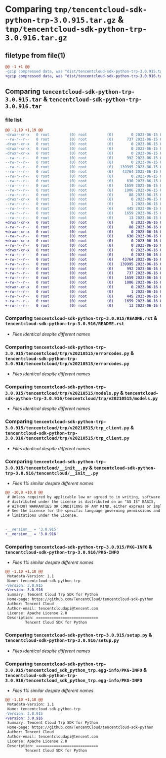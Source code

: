 # Comparing `tmp/tencentcloud-sdk-python-trp-3.0.915.tar.gz` & `tmp/tencentcloud-sdk-python-trp-3.0.916.tar.gz`

## filetype from file(1)

```diff
@@ -1 +1 @@
-gzip compressed data, was "dist/tencentcloud-sdk-python-trp-3.0.915.tar", last modified: Thu Jun 15 00:36:41 2023, max compression
+gzip compressed data, was "dist/tencentcloud-sdk-python-trp-3.0.916.tar", last modified: Fri Jun 16 00:44:23 2023, max compression
```

## Comparing `tencentcloud-sdk-python-trp-3.0.915.tar` & `tencentcloud-sdk-python-trp-3.0.916.tar`

### file list

```diff
@@ -1,19 +1,19 @@
-drwxr-xr-x   0 root         (0) root         (0)        0 2023-06-15 00:36:41.000000 tencentcloud-sdk-python-trp-3.0.915/
--rw-r--r--   0 root         (0) root         (0)      737 2023-06-15 00:36:40.000000 tencentcloud-sdk-python-trp-3.0.915/README.rst
-drwxr-xr-x   0 root         (0) root         (0)        0 2023-06-15 00:36:41.000000 tencentcloud-sdk-python-trp-3.0.915/tencentcloud/
-drwxr-xr-x   0 root         (0) root         (0)        0 2023-06-15 00:36:41.000000 tencentcloud-sdk-python-trp-3.0.915/tencentcloud/trp/
-drwxr-xr-x   0 root         (0) root         (0)        0 2023-06-15 00:36:41.000000 tencentcloud-sdk-python-trp-3.0.915/tencentcloud/trp/v20210515/
--rw-r--r--   0 root         (0) root         (0)      992 2023-06-15 00:36:40.000000 tencentcloud-sdk-python-trp-3.0.915/tencentcloud/trp/v20210515/errorcodes.py
--rw-r--r--   0 root         (0) root         (0)        0 2023-06-15 00:36:40.000000 tencentcloud-sdk-python-trp-3.0.915/tencentcloud/trp/v20210515/__init__.py
--rw-r--r--   0 root         (0) root         (0)   139995 2023-06-15 00:36:40.000000 tencentcloud-sdk-python-trp-3.0.915/tencentcloud/trp/v20210515/models.py
--rw-r--r--   0 root         (0) root         (0)    43764 2023-06-15 00:36:40.000000 tencentcloud-sdk-python-trp-3.0.915/tencentcloud/trp/v20210515/trp_client.py
--rw-r--r--   0 root         (0) root         (0)        0 2023-06-15 00:36:40.000000 tencentcloud-sdk-python-trp-3.0.915/tencentcloud/trp/__init__.py
--rw-r--r--   0 root         (0) root         (0)      630 2023-06-15 00:36:40.000000 tencentcloud-sdk-python-trp-3.0.915/tencentcloud/__init__.py
--rw-r--r--   0 root         (0) root         (0)     1659 2023-06-15 00:36:41.000000 tencentcloud-sdk-python-trp-3.0.915/PKG-INFO
--rw-r--r--   0 root         (0) root         (0)     1006 2023-06-15 00:36:40.000000 tencentcloud-sdk-python-trp-3.0.915/setup.py
--rw-r--r--   0 root         (0) root         (0)       88 2023-06-15 00:36:41.000000 tencentcloud-sdk-python-trp-3.0.915/setup.cfg
-drwxr-xr-x   0 root         (0) root         (0)        0 2023-06-15 00:36:41.000000 tencentcloud-sdk-python-trp-3.0.915/tencentcloud_sdk_python_trp.egg-info/
--rw-r--r--   0 root         (0) root         (0)        1 2023-06-15 00:36:41.000000 tencentcloud-sdk-python-trp-3.0.915/tencentcloud_sdk_python_trp.egg-info/dependency_links.txt
--rw-r--r--   0 root         (0) root         (0)      445 2023-06-15 00:36:41.000000 tencentcloud-sdk-python-trp-3.0.915/tencentcloud_sdk_python_trp.egg-info/SOURCES.txt
--rw-r--r--   0 root         (0) root         (0)     1659 2023-06-15 00:36:41.000000 tencentcloud-sdk-python-trp-3.0.915/tencentcloud_sdk_python_trp.egg-info/PKG-INFO
--rw-r--r--   0 root         (0) root         (0)       13 2023-06-15 00:36:41.000000 tencentcloud-sdk-python-trp-3.0.915/tencentcloud_sdk_python_trp.egg-info/top_level.txt
+drwxr-xr-x   0 root         (0) root         (0)        0 2023-06-16 00:44:23.000000 tencentcloud-sdk-python-trp-3.0.916/
+-rw-r--r--   0 root         (0) root         (0)       88 2023-06-16 00:44:23.000000 tencentcloud-sdk-python-trp-3.0.916/setup.cfg
+drwxr-xr-x   0 root         (0) root         (0)        0 2023-06-16 00:44:23.000000 tencentcloud-sdk-python-trp-3.0.916/tencentcloud/
+-rw-r--r--   0 root         (0) root         (0)      630 2023-06-16 00:44:22.000000 tencentcloud-sdk-python-trp-3.0.916/tencentcloud/__init__.py
+drwxr-xr-x   0 root         (0) root         (0)        0 2023-06-16 00:44:23.000000 tencentcloud-sdk-python-trp-3.0.916/tencentcloud/trp/
+-rw-r--r--   0 root         (0) root         (0)        0 2023-06-16 00:44:22.000000 tencentcloud-sdk-python-trp-3.0.916/tencentcloud/trp/__init__.py
+drwxr-xr-x   0 root         (0) root         (0)        0 2023-06-16 00:44:23.000000 tencentcloud-sdk-python-trp-3.0.916/tencentcloud/trp/v20210515/
+-rw-r--r--   0 root         (0) root         (0)        0 2023-06-16 00:44:22.000000 tencentcloud-sdk-python-trp-3.0.916/tencentcloud/trp/v20210515/__init__.py
+-rw-r--r--   0 root         (0) root         (0)    43764 2023-06-16 00:44:22.000000 tencentcloud-sdk-python-trp-3.0.916/tencentcloud/trp/v20210515/trp_client.py
+-rw-r--r--   0 root         (0) root         (0)   139995 2023-06-16 00:44:22.000000 tencentcloud-sdk-python-trp-3.0.916/tencentcloud/trp/v20210515/models.py
+-rw-r--r--   0 root         (0) root         (0)      992 2023-06-16 00:44:22.000000 tencentcloud-sdk-python-trp-3.0.916/tencentcloud/trp/v20210515/errorcodes.py
+-rw-r--r--   0 root         (0) root         (0)      737 2023-06-16 00:44:22.000000 tencentcloud-sdk-python-trp-3.0.916/README.rst
+-rw-r--r--   0 root         (0) root         (0)     1659 2023-06-16 00:44:23.000000 tencentcloud-sdk-python-trp-3.0.916/PKG-INFO
+-rw-r--r--   0 root         (0) root         (0)     1006 2023-06-16 00:44:22.000000 tencentcloud-sdk-python-trp-3.0.916/setup.py
+drwxr-xr-x   0 root         (0) root         (0)        0 2023-06-16 00:44:23.000000 tencentcloud-sdk-python-trp-3.0.916/tencentcloud_sdk_python_trp.egg-info/
+-rw-r--r--   0 root         (0) root         (0)        1 2023-06-16 00:44:23.000000 tencentcloud-sdk-python-trp-3.0.916/tencentcloud_sdk_python_trp.egg-info/dependency_links.txt
+-rw-r--r--   0 root         (0) root         (0)      445 2023-06-16 00:44:23.000000 tencentcloud-sdk-python-trp-3.0.916/tencentcloud_sdk_python_trp.egg-info/SOURCES.txt
+-rw-r--r--   0 root         (0) root         (0)     1659 2023-06-16 00:44:23.000000 tencentcloud-sdk-python-trp-3.0.916/tencentcloud_sdk_python_trp.egg-info/PKG-INFO
+-rw-r--r--   0 root         (0) root         (0)       13 2023-06-16 00:44:23.000000 tencentcloud-sdk-python-trp-3.0.916/tencentcloud_sdk_python_trp.egg-info/top_level.txt
```

### Comparing `tencentcloud-sdk-python-trp-3.0.915/README.rst` & `tencentcloud-sdk-python-trp-3.0.916/README.rst`

 * *Files identical despite different names*

### Comparing `tencentcloud-sdk-python-trp-3.0.915/tencentcloud/trp/v20210515/errorcodes.py` & `tencentcloud-sdk-python-trp-3.0.916/tencentcloud/trp/v20210515/errorcodes.py`

 * *Files identical despite different names*

### Comparing `tencentcloud-sdk-python-trp-3.0.915/tencentcloud/trp/v20210515/models.py` & `tencentcloud-sdk-python-trp-3.0.916/tencentcloud/trp/v20210515/models.py`

 * *Files identical despite different names*

### Comparing `tencentcloud-sdk-python-trp-3.0.915/tencentcloud/trp/v20210515/trp_client.py` & `tencentcloud-sdk-python-trp-3.0.916/tencentcloud/trp/v20210515/trp_client.py`

 * *Files identical despite different names*

### Comparing `tencentcloud-sdk-python-trp-3.0.915/tencentcloud/__init__.py` & `tencentcloud-sdk-python-trp-3.0.916/tencentcloud/__init__.py`

 * *Files 1% similar despite different names*

```diff
@@ -10,8 +10,8 @@
 # Unless required by applicable law or agreed to in writing, software
 # distributed under the License is distributed on an "AS IS" BASIS,
 # WITHOUT WARRANTIES OR CONDITIONS OF ANY KIND, either express or implied.
 # See the License for the specific language governing permissions and
 # limitations under the License.
 
 
-__version__ = '3.0.915'
+__version__ = '3.0.916'
```

### Comparing `tencentcloud-sdk-python-trp-3.0.915/PKG-INFO` & `tencentcloud-sdk-python-trp-3.0.916/PKG-INFO`

 * *Files 1% similar despite different names*

```diff
@@ -1,10 +1,10 @@
 Metadata-Version: 1.1
 Name: tencentcloud-sdk-python-trp
-Version: 3.0.915
+Version: 3.0.916
 Summary: Tencent Cloud Trp SDK for Python
 Home-page: https://github.com/TencentCloud/tencentcloud-sdk-python
 Author: Tencent Cloud
 Author-email: tencentcloudapi@tencent.com
 License: Apache License 2.0
 Description: ============================
         Tencent Cloud SDK for Python
```

### Comparing `tencentcloud-sdk-python-trp-3.0.915/setup.py` & `tencentcloud-sdk-python-trp-3.0.916/setup.py`

 * *Files identical despite different names*

### Comparing `tencentcloud-sdk-python-trp-3.0.915/tencentcloud_sdk_python_trp.egg-info/PKG-INFO` & `tencentcloud-sdk-python-trp-3.0.916/tencentcloud_sdk_python_trp.egg-info/PKG-INFO`

 * *Files 1% similar despite different names*

```diff
@@ -1,10 +1,10 @@
 Metadata-Version: 1.1
 Name: tencentcloud-sdk-python-trp
-Version: 3.0.915
+Version: 3.0.916
 Summary: Tencent Cloud Trp SDK for Python
 Home-page: https://github.com/TencentCloud/tencentcloud-sdk-python
 Author: Tencent Cloud
 Author-email: tencentcloudapi@tencent.com
 License: Apache License 2.0
 Description: ============================
         Tencent Cloud SDK for Python
```


